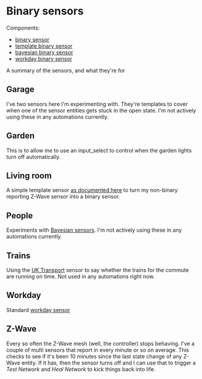 # Binary sensors

Components:
* [binary sensor](https://home-assistant.io/components/binary_sensor/)
* [template binary sensor](https://home-assistant.io/components/binary_sensor.template/)
* [bayesian binary sensor](https://home-assistant.io/components/binary_sensor.bayesian/)
* [workday binary sensor](https://home-assistant.io/components/binary_sensor.workday/)

A summary of the sensors, and what they're for

## Garage

I've two sensors here I'm experimenting with. They're templates to cover when one of the sensor entities gets stuck in the open state. I'm not actively using these in any automations currently.

## Garden

This is to allow me to use an input_select to control when the garden lights turn off automatically.

## Living room

A simple template sensor [as documented here](https://home-assistant.io/docs/z-wave/entities/#burglar-entity) to turn my non-binary reporting Z-Wave sensor into a binary sensor.

## People

Experiments with [Bayesian sensors](https://home-assistant.io/components/binary_sensor.bayesian/). I'm not actively using these in any automations currently.

## Trains

Using the [UK Transport](https://home-assistant.io/components/sensor.uk_transport/) sensor to say whether the trains for the commute are running on time. Not used in any automations right now.

## Workday

Standard [workday sensor](https://home-assistant.io/components/binary_sensor.workday/)

## Z-Wave

Every so often the Z-Wave mesh (well, the controller) stops behaving. I've a couple of multi sensors that report in every minute or so on average. This checks to see if it's been 10 minutes since the last state change of any Z-Wave entity. If it has, then the sensor turns off and I can use that to trigger a *Test Network* and *Heal Network* to kick things back into life.
